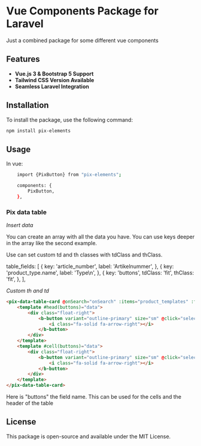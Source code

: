 
# Vue Components Package for Laravel

Just a combined package for some different vue components


## Features

- **Vue.js 3 & Bootstrap 5 Support**
- **Tailwind CSS Version Available**
- **Seamless Laravel Integration**

## Installation

To install the package, use the following command:

```bash
npm install pix-elements
```

## Usage

In vue:

```bash
    import {PixButton} from "pix-elements";
```

```bash
    components: {
        PixButton,
    },
```


### Pix data table

*Insert data*

You can create an array with all the data you have. You can use keys deeper in the array like the second example.

Use can set custom td and th classes with tdClass and thClass.

table_fields: [
    {
        key: 'article_number',
        label: 'Artikelnummer',
    },
    {
        key: 'product_type.name',
        label: 'Type\n',
    },
    {
        key: 'buttons',
        tdClass: 'fit',
        thClass: 'fit',
    },
],


*Custom th and td*

```html
<pix-data-table-card @onSearch="onSearch" :items="product_templates" :fields="table_fields" @on-pagination-change="onPaginationChange" @enter-on-search-input="onEnterOnSearch">
    <template #head(buttons)="data">
        <div class="float-right">
            <b-button variant="outline-primary" size="sm" @click="selectProduct(data.item)" title="selecteer">
                <i class="fa-solid fa-arrow-right"></i>
            </b-button>
        </div>
    </template>
    <template #cell(buttons)="data">
        <div class="float-right">
            <b-button variant="outline-primary" size="sm" @click="selectProduct(data.item)" title="selecteer">
                <i class="fa-solid fa-arrow-right"></i>
            </b-button>
        </div>
    </template>
</pix-data-table-card>
```

Here is "buttons" the field name. This can be used for the cells and the header of the table

## License

This package is open-source and available under the MIT License.
